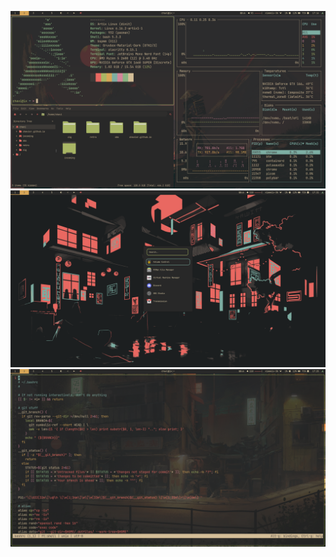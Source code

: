 ![screenshot-1](.config/screenshot/screenshot-1.png)
![screenshot-2](.config/screenshot/screenshot-2.png)
![screenshot-3](.config/screenshot/screenshot-3.png)
